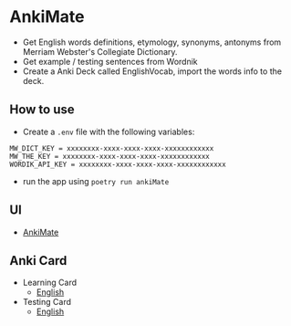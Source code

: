 # AnkiMate
- Get English words definitions, etymology, synonyms, antonyms from Merriam Webster's Collegiate Dictionary.
- Get example / testing sentences from Wordnik
- Create a Anki Deck called EnglishVocab, import the words info to the deck.

## How to use
- Create a `.env` file with the following variables:
```
MW_DICT_KEY = xxxxxxxx-xxxx-xxxx-xxxx-xxxxxxxxxxxx
MW_THE_KEY = xxxxxxxx-xxxx-xxxx-xxxx-xxxxxxxxxxxx
WORDIK_API_KEY = xxxxxxxx-xxxx-xxxx-xxxx-xxxxxxxxxxxx
```
- run the app using `poetry run ankiMate`

## UI
- [AnkiMate](https://github.com/DictionaryMate/Anki-Mate/blob/main/ui.png)

## Anki Card
- Learning Card
    - [English](https://github.com/DictionaryMate/Anki-Mate/blob/main/anki_card1.png)
- Testing Card
    - [English](https://github.com/DictionaryMate/Anki-Mate/blob/main/anki_card2.png)

